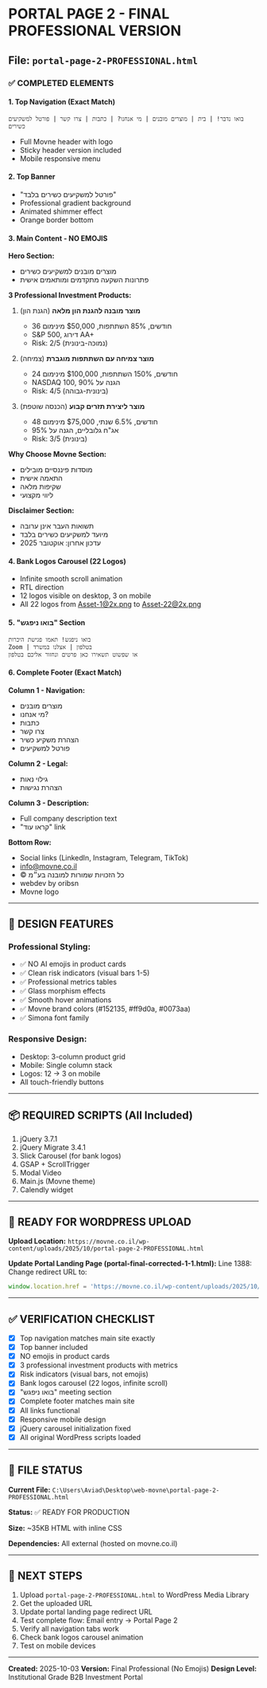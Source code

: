 # PORTAL PAGE 2 - FINAL PROFESSIONAL VERSION

## File: `portal-page-2-PROFESSIONAL.html`

### ✅ COMPLETED ELEMENTS

#### 1. **Top Navigation (Exact Match)**
```
בואו נדבר! | בית | מוצרים מובנים | מי אנחנו? | כתבות | צרו קשר | פורטל למשקיעים כשירים
```
- Full Movne header with logo
- Sticky header version included
- Mobile responsive menu

#### 2. **Top Banner**
- "פורטל למשקיעים כשירים בלבד"
- Professional gradient background
- Animated shimmer effect
- Orange border bottom

#### 3. **Main Content - NO EMOJIS**
**Hero Section:**
- מוצרים מובנים למשקיעים כשירים
- פתרונות השקעה מתקדמים ומותאמים אישית

**3 Professional Investment Products:**
1. **מוצר מובנה להגנת הון מלאה** (הגנת הון)
   - 36 חודשים, 85% השתתפות, $50,000 מינימום
   - S&P 500, דירוג AA+
   - Risk: 2/5 (נמוכה-בינונית)

2. **מוצר צמיחה עם השתתפות מוגברת** (צמיחה)
   - 24 חודשים, 150% השתתפות, $100,000 מינימום
   - NASDAQ 100, הגנה על 90%
   - Risk: 4/5 (בינונית-גבוהה)

3. **מוצר ליצירת תזרים קבוע** (הכנסה שוטפת)
   - 48 חודשים, 6.5% שנתי, $75,000 מינימום
   - אג"ח גלובליים, הגנה על 95%
   - Risk: 3/5 (בינונית)

**Why Choose Movne Section:**
- מוסדות פיננסיים מובילים
- התאמה אישית
- שקיפות מלאה
- ליווי מקצועי

**Disclaimer Section:**
- תשואות העבר אינן ערובה
- מיועד למשקיעים כשירים בלבד
- עדכון אחרון: אוקטובר 2025

#### 4. **Bank Logos Carousel (22 Logos)**
- Infinite smooth scroll animation
- RTL direction
- 12 logos visible on desktop, 3 on mobile
- All 22 logos from Asset-1@2x.png to Asset-22@2x.png

#### 5. **"בואו ניפגש" Section**
```
בואו ניפגש! תאמו פגישת היכרות
Zoom | בטלפון | אצלנו במשרד
או שפשוט תשאירו כאן פרטים ונחזור אליכם בטלפון
```

#### 6. **Complete Footer (Exact Match)**
**Column 1 - Navigation:**
- מוצרים מובנים
- מי אנחנו?
- כתבות
- צרו קשר
- הצהרת משקיע כשיר
- פורטל למשקיעים

**Column 2 - Legal:**
- גילוי נאות
- הצהרת נגישות

**Column 3 - Description:**
- Full company description text
- "קראו עוד" link

**Bottom Row:**
- Social links (LinkedIn, Instagram, Telegram, TikTok)
- info@movne.co.il
- © כל הזכויות שמורות למובנה בע״מ
- webdev by oribsn
- Movne logo

---

## 🎨 DESIGN FEATURES

### Professional Styling:
- ✅ NO AI emojis in product cards
- ✅ Clean risk indicators (visual bars 1-5)
- ✅ Professional metrics tables
- ✅ Glass morphism effects
- ✅ Smooth hover animations
- ✅ Movne brand colors (#152135, #ff9d0a, #0073aa)
- ✅ Simona font family

### Responsive Design:
- Desktop: 3-column product grid
- Mobile: Single column stack
- Logos: 12 → 3 on mobile
- All touch-friendly buttons

---

## 📦 REQUIRED SCRIPTS (All Included)

1. jQuery 3.7.1
2. jQuery Migrate 3.4.1
3. Slick Carousel (for bank logos)
4. GSAP + ScrollTrigger
5. Modal Video
6. Main.js (Movne theme)
7. Calendly widget

---

## 🚀 READY FOR WORDPRESS UPLOAD

**Upload Location:**
`https://movne.co.il/wp-content/uploads/2025/10/portal-page-2-PROFESSIONAL.html`

**Update Portal Landing Page (portal-final-corrected-1-1.html):**
Line 1388: Change redirect URL to:
```javascript
window.location.href = 'https://movne.co.il/wp-content/uploads/2025/10/portal-page-2-PROFESSIONAL.html';
```

---

## ✅ VERIFICATION CHECKLIST

- [x] Top navigation matches main site exactly
- [x] Top banner included
- [x] NO emojis in product cards
- [x] 3 professional investment products with metrics
- [x] Risk indicators (visual bars, not emojis)
- [x] Bank logos carousel (22 logos, infinite scroll)
- [x] "בואו ניפגש" meeting section
- [x] Complete footer matches main site
- [x] All links functional
- [x] Responsive mobile design
- [x] jQuery carousel initialization fixed
- [x] All original WordPress scripts loaded

---

## 📄 FILE STATUS

**Current File:** `C:\Users\Aviad\Desktop\web-movne\portal-page-2-PROFESSIONAL.html`

**Status:** ✅ READY FOR PRODUCTION

**Size:** ~35KB HTML with inline CSS

**Dependencies:** All external (hosted on movne.co.il)

---

## 🎯 NEXT STEPS

1. Upload `portal-page-2-PROFESSIONAL.html` to WordPress Media Library
2. Get the uploaded URL
3. Update portal landing page redirect URL
4. Test complete flow: Email entry → Portal Page 2
5. Verify all navigation tabs work
6. Check bank logos carousel animation
7. Test on mobile devices

---

**Created:** 2025-10-03
**Version:** Final Professional (No Emojis)
**Design Level:** Institutional Grade B2B Investment Portal
